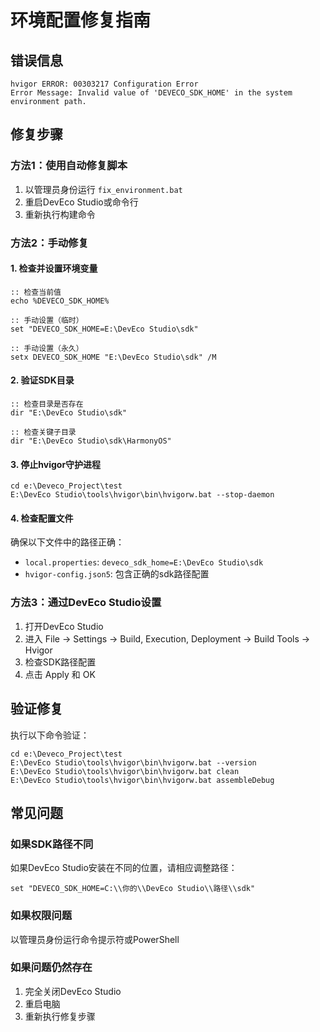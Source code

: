 # 环境配置修复指南

## 错误信息
```
hvigor ERROR: 00303217 Configuration Error
Error Message: Invalid value of 'DEVECO_SDK_HOME' in the system environment path.
```

## 修复步骤

### 方法1：使用自动修复脚本
1. 以管理员身份运行 `fix_environment.bat`
2. 重启DevEco Studio或命令行
3. 重新执行构建命令

### 方法2：手动修复

#### 1. 检查并设置环境变量
```batch
:: 检查当前值
echo %DEVECO_SDK_HOME%

:: 手动设置（临时）
set "DEVECO_SDK_HOME=E:\DevEco Studio\sdk"

:: 手动设置（永久）
setx DEVECO_SDK_HOME "E:\DevEco Studio\sdk" /M
```

#### 2. 验证SDK目录
```batch
:: 检查目录是否存在
dir "E:\DevEco Studio\sdk"

:: 检查关键子目录
dir "E:\DevEco Studio\sdk\HarmonyOS"
```

#### 3. 停止hvigor守护进程
```batch
cd e:\Deveco_Project\test
E:\DevEco Studio\tools\hvigor\bin\hvigorw.bat --stop-daemon
```

#### 4. 检查配置文件
确保以下文件中的路径正确：
- `local.properties`: `deveco_sdk_home=E:\DevEco Studio\sdk`
- `hvigor-config.json5`: 包含正确的sdk路径配置

### 方法3：通过DevEco Studio设置
1. 打开DevEco Studio
2. 进入 File → Settings → Build, Execution, Deployment → Build Tools → Hvigor
3. 检查SDK路径配置
4. 点击 Apply 和 OK

## 验证修复

执行以下命令验证：
```batch
cd e:\Deveco_Project\test
E:\DevEco Studio\tools\hvigor\bin\hvigorw.bat --version
E:\DevEco Studio\tools\hvigor\bin\hvigorw.bat clean
E:\DevEco Studio\tools\hvigor\bin\hvigorw.bat assembleDebug
```

## 常见问题

### 如果SDK路径不同
如果DevEco Studio安装在不同的位置，请相应调整路径：
```batch
set "DEVECO_SDK_HOME=C:\\你的\\DevEco Studio\\路径\\sdk"
```

### 如果权限问题
以管理员身份运行命令提示符或PowerShell

### 如果问题仍然存在
1. 完全关闭DevEco Studio
2. 重启电脑
3. 重新执行修复步骤